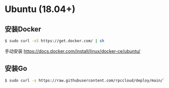 # Ubuntu (18.04+)

## 安装Docker
```bash
$ sudo curl -sS https://get.docker.com/ | sh
```
手动安装 https://docs.docker.com/install/linux/docker-ce/ubuntu/

## 安装Go
```bash
$ sudo curl -s https://raw.githubusercontent.com/rpccloud/deploy/main/linux/ubuntu/install/go.sh | bash
```
